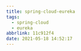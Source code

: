 ```yaml
---
title: spring-cloud-eureka
tags:
  - spring-cloud
  - eureka
abbrlink: 11c912f4
date: 2021-05-18 14:52:17
---
```


